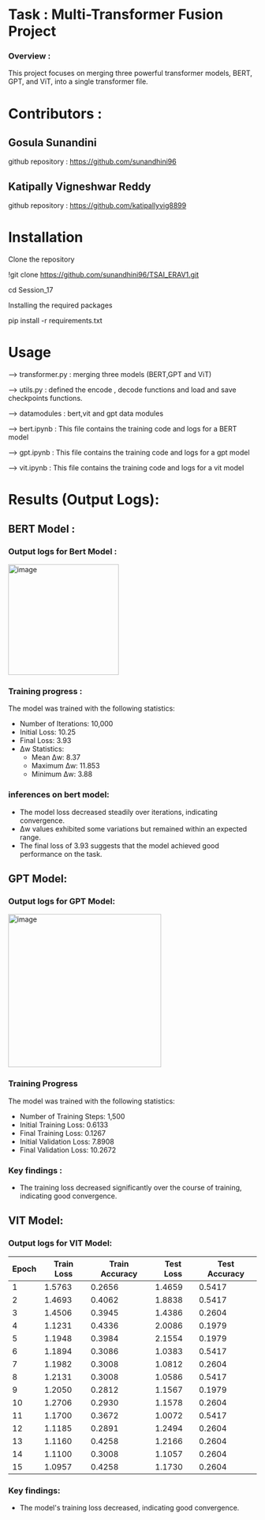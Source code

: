 
# Task : Multi-Transformer Fusion Project

### Overview : 

This project focuses on merging three powerful transformer models, BERT, GPT, and ViT, into a single transformer file.

#  Contributors :

## Gosula Sunandini 
github repository : https://github.com/sunandhini96
## Katipally Vigneshwar Reddy
github repository : https://github.com/katipallyvig8899

# Installation

Clone the repository

!git clone https://github.com/sunandhini96/TSAI_ERAV1.git

cd Session_17

Installing the required packages

pip install -r requirements.txt

# Usage

--> transformer.py : merging three models (BERT,GPT and ViT)

--> utils.py : defined the encode , decode functions and load and save checkpoints functions.

--> datamodules : bert,vit and gpt data modules 

--> bert.ipynb : This file contains the training code and logs for a BERT model

--> gpt.ipynb : This file contains the training code and logs for a gpt model

--> vit.ipynb : This file contains the training code and logs for a vit model

# Results (Output Logs):

## BERT Model : 

### Output logs for Bert Model :

<img width="224" alt="image" src="https://github.com/sunandhini96/TSAI_ERAV1/assets/63030539/d65602e3-e135-4b66-aafe-793a2c08483c">

### Training progress :

The model was trained with the following statistics:

- Number of Iterations: 10,000
- Initial Loss: 10.25
- Final Loss: 3.93
- Δw Statistics:
  - Mean Δw: 8.37
  - Maximum Δw: 11.853
  - Minimum Δw: 3.88
 
### inferences on bert model:

- The model loss decreased steadily over iterations, indicating convergence.
- Δw values exhibited some variations but remained within an expected range.
- The final loss of 3.93 suggests that the model achieved good performance on the task.


## GPT Model:

### Output logs for GPT Model:

<img width="310" alt="image" src="https://github.com/sunandhini96/TSAI_ERAV1/assets/63030539/d626d6b2-e989-452e-9c2d-d939032baaa9">

### Training Progress

The model was trained with the following statistics:

- Number of Training Steps: 1,500
- Initial Training Loss: 0.6133
- Final Training Loss: 0.1267
- Initial Validation Loss: 7.8908
- Final Validation Loss: 10.2672
  
### Key findings :

 - The training loss decreased significantly over the course of training, indicating good convergence.

## VIT Model:

### Output logs for VIT Model:

| Epoch | Train Loss | Train Accuracy | Test Loss | Test Accuracy |
|-------|------------|----------------|-----------|---------------|
| 1     | 1.5763     | 0.2656         | 1.4659    | 0.5417        |
| 2     | 1.4693     | 0.4062         | 1.8838    | 0.5417        |
| 3     | 1.4506     | 0.3945         | 1.4386    | 0.2604        |
| 4     | 1.1231     | 0.4336         | 2.0086    | 0.1979        |
| 5     | 1.1948     | 0.3984         | 2.1554    | 0.1979        |
| 6     | 1.1894     | 0.3086         | 1.0383    | 0.5417        |
| 7     | 1.1982     | 0.3008         | 1.0812    | 0.2604        |
| 8     | 1.2131     | 0.3008         | 1.0586    | 0.5417        |
| 9     | 1.2050     | 0.2812         | 1.1567    | 0.1979        |
| 10    | 1.2706     | 0.2930         | 1.1578    | 0.2604        |
| 11    | 1.1700     | 0.3672         | 1.0072    | 0.5417        |
| 12    | 1.1185     | 0.2891         | 1.2494    | 0.2604        |
| 13    | 1.1160     | 0.4258         | 1.2166    | 0.2604        |
| 14    | 1.1100     | 0.3008         | 1.1057    | 0.2604        |
| 15    | 1.0957     | 0.4258         | 1.1730    | 0.2604        |


### Key findings:

- The model's training loss decreased, indicating good convergence.












